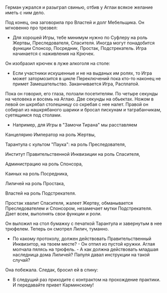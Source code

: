 Герман ужрался и разыграл свинью, отбив у Аглаи всякое желание иметь с ним дело.

Под конец, она заговорила про Властей и долг Мебельщика. Он мгновенно про трезвел:
- Для хорошей Игры, тебе минимум нужно по Суфлеру на роль Жертвы, Преследователя, Спасителя. Иногда могут понадобится функции Спонсор, Посредник, Простак, Подстрекатель. Игра начинается с наживления на Крючек.

Он изобразил крючек в луже алкоголя на столе:
- Если участники искушенные и не на выданых им ролях, то Игра может затормозится в цикле Переключений пока кто-то наконец не примет Замешательство. Заканчивается Игра, Расплатой.

Пока он говорил, его глаза, ползали посетителям. По четыре секунды на человека и восемь на Аглаю. Две секунды на обьектах. Ножом в левой он шкрябал столешницу со скребая с нее налет. Правой он собирал из нашкрябаного шарики и бросал пискунам и таграбанчикам, суетящимся под столами. 

- Например, для Игры в "Замочи Тирана" мы расставляем 

Канцелярию Император на роль Жертвы, 

Тарантула с культом "Паука": на роль Преследователя, 

Институт Правительственной Инквизиции на роль Спасителя,

Администрацию на роль Спонсора,

Каиных на роль Посредника, 

Лиличей на роль Простака, 

Властей на роль Подстрекателя.

Простак хвалит Спасителя, жалеет Жертву, обманывается Преследователем и Спонсором, незамечает мутки Подстрекателя. Дает всем, выполнять свои функции и роли.

Он выложил на стол бумажку с печаткой Тарантула и завернутым в нее трюфелем. Теперь он смотрел Лилич, туманно.

- По какому протоколу, должен действовать Правительственный Инквизитор, на твоем месте? - Он отпил из пустой кружки. Аглая молчала пялясь на трюфель. - А как должна действовать младшая наследница дома Лиличей? Папуля давал инструкции на такой случай?

Она побежала. Следак, бросил ей в спину:
- В следущий раз приходите с контрактом на прохождение практики. И передавайте привет Карминскому!
